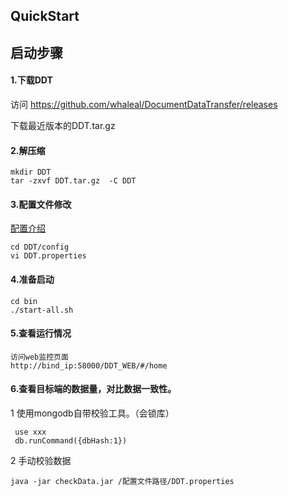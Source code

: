 ## QuickStart

## 启动步骤

#### 1.下载DDT

  访问 https://github.com/whaleal/DocumentDataTransfer/releases

  下载最近版本的DDT.tar.gz

#### 2.解压缩

```
mkdir DDT
tar -zxvf DDT.tar.gz  -C DDT
```

#### 3.配置文件修改
[配置介绍](configuring.md)

```
cd DDT/config
vi DDT.properties
```


#### 4.准备启动

```
cd bin
./start-all.sh
```

#### 5.查看运行情况

```
访问web监控页面
http://bind_ip:58000/DDT_WEB/#/home
```


#### 6.查看目标端的数据量，对比数据一致性。

1 使用mongodb自带校验工具。（会锁库）

```
 use xxx
 db.runCommand({dbHash:1})
 ```

2 手动校验数据
```
java -jar checkData.jar /配置文件路径/DDT.properties
```
